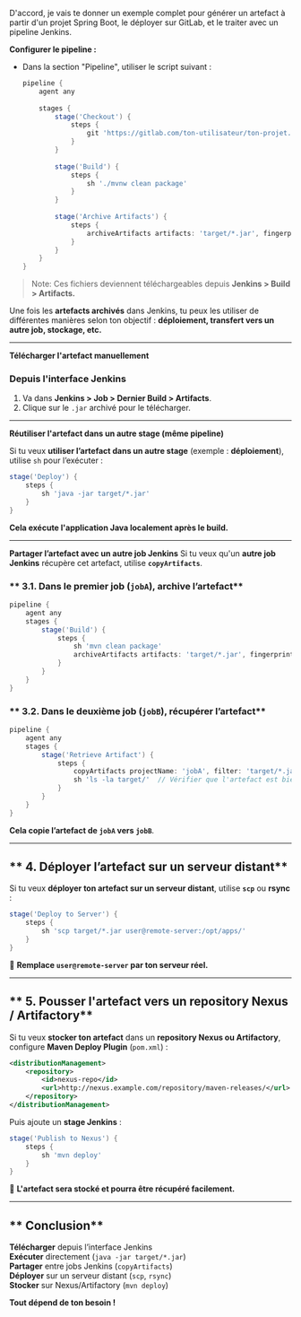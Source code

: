 D'accord, je vais te donner un exemple complet pour générer un artefact à partir d'un projet Spring Boot, le déployer sur GitLab, et le traiter avec un pipeline Jenkins.

**Configurer le pipeline :**
   - Dans la section "Pipeline", utiliser le script suivant :
     ```groovy
     pipeline {
         agent any 
         
         stages {
             stage('Checkout') {
                 steps {
                     git 'https://gitlab.com/ton-utilisateur/ton-projet.git'
                 }
             }
             
             stage('Build') {
                 steps {
                     sh './mvnw clean package'
                 }
             }
             
             stage('Archive Artifacts') {
                 steps {
                     archiveArtifacts artifacts: 'target/*.jar', fingerprint: true
                 }
             }
         }
     }
     ```
>Note: Ces fichiers deviennent téléchargeables depuis **Jenkins > Build > Artifacts.**


Une fois les **artefacts archivés** dans Jenkins, tu peux les utiliser de différentes manières selon ton objectif : **déploiement, transfert vers un autre job, stockage, etc.**  

---

 **Télécharger l'artefact manuellement**
 
###  **Depuis l'interface Jenkins**  
1. Va dans **Jenkins > Job > Dernier Build > Artifacts**.  
2. Clique sur le `.jar` archivé pour le télécharger.  

---

**Réutiliser l'artefact dans un autre stage (même pipeline)**

Si tu veux **utiliser l’artefact dans un autre stage** (exemple : **déploiement**), utilise `sh` pour l’exécuter :  

```groovy
stage('Deploy') {
    steps {
        sh 'java -jar target/*.jar'
    }
}
```
 **Cela exécute l'application Java localement après le build.**

---

**Partager l’artefact avec un autre job Jenkins**
Si tu veux qu'un **autre job Jenkins** récupère cet artefact, utilise **`copyArtifacts`**.

### ** 3.1. Dans le premier job (`jobA`), archive l’artefact**
```groovy
pipeline {
    agent any
    stages {
        stage('Build') {
            steps {
                sh 'mvn clean package'
                archiveArtifacts artifacts: 'target/*.jar', fingerprint: true
            }
        }
    }
}
```

### ** 3.2. Dans le deuxième job (`jobB`), récupérer l’artefact**
```groovy
pipeline {
    agent any
    stages {
        stage('Retrieve Artifact') {
            steps {
                copyArtifacts projectName: 'jobA', filter: 'target/*.jar'
                sh 'ls -la target/'  // Vérifier que l'artefact est bien copié
            }
        }
    }
}
```
 **Cela copie l’artefact de `jobA` vers `jobB`**.

---

## ** 4. Déployer l’artefact sur un serveur distant**
Si tu veux **déployer ton artefact sur un serveur distant**, utilise **`scp`** ou **rsync** :

```groovy
stage('Deploy to Server') {
    steps {
        sh 'scp target/*.jar user@remote-server:/opt/apps/'
    }
}
```
🔹 **Remplace `user@remote-server` par ton serveur réel.**  

---

## ** 5. Pousser l'artefact vers un repository Nexus / Artifactory**
Si tu veux **stocker ton artefact** dans un **repository Nexus ou Artifactory**, configure **Maven Deploy Plugin** (`pom.xml`) :

```xml
<distributionManagement>
    <repository>
        <id>nexus-repo</id>
        <url>http://nexus.example.com/repository/maven-releases/</url>
    </repository>
</distributionManagement>
```

Puis ajoute un **stage Jenkins** :
```groovy
stage('Publish to Nexus') {
    steps {
        sh 'mvn deploy'
    }
}
```
🔹 **L'artefact sera stocké et pourra être récupéré facilement.**

---

## ** Conclusion**
 **Télécharger** depuis l’interface Jenkins  
 **Exécuter** directement (`java -jar target/*.jar`)  
 **Partager** entre jobs Jenkins (`copyArtifacts`)  
 **Déployer** sur un serveur distant (`scp`, `rsync`)  
 **Stocker** sur Nexus/Artifactory (`mvn deploy`)  

 **Tout dépend de ton besoin !** 

